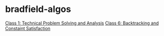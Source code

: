 # bradfield-algos

[Class 1: Technical Problem Solving and Analysis](techProbSolvingAndAnalysis)
[Class 6: Backtracking and Constaint Satisfaction](backtrackingAndConstraintSatisfaction)